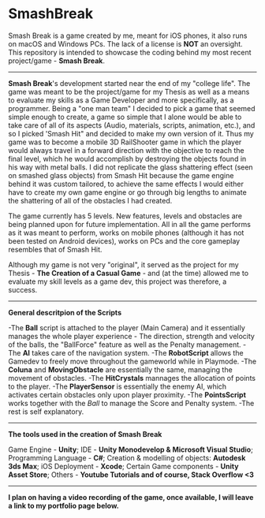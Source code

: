 # SmashBreak
Smash Break is a game created by me, meant for iOS phones, it also runs on macOS and Windows PCs.
The lack of a license is **NOT** an oversight.
This repository is intended to showcase the coding behind my most recent project/game - **Smash Break**.

-------------------------------------------------------------------------------------------------------

**Smash Break**'s development started near the end of my "college life". The game was meant to be the project/game for my Thesis as well as a means to evaluate my skills as a Game Developer and more specifically, as a programmer. 
Being a "one man team" I decided to pick a game that seemed simple enough to create, a game so simple that I alone would be able to take care of all of its aspects (Audio, materials, scripts, animation, etc.), and so I picked 'Smash Hit" and decided to make my own version of it. 
Thus my game was to become a mobile 3D RailShooter game in which the player would always travel in a forward direction with the objective to reach the final level, which he would accomplish by destroying the objects found in his way with metal balls.
I did not replicate the glass shattering effect (seen on smashed glass objects) from Smash Hit because the game engine behind it was custom tailored, to achieve the same effects I would either have to create my own game engine or go through big lengths to animate the shattering of all of the obstacles I had created.

The game currently has 5 levels. New features, levels and obstacles are being planned upon for future implementation.
All in all the game performs as it was meant to perform, works on mobile phones (although it has not been tested on Android devices), works on PCs and the core gameplay resembles that of Smash Hit.

Although my game is not very "original", it served as the project for my Thesis - **The Creation of a Casual Game** - and (at the time) allowed me to evaluate my skill levels as a game dev, this project was therefore, a success.

---------------------------------------------------------------------------------------------------------

**General descritpion of the Scripts**

-The **Ball** script is attached to the player (Main Camera) and it essentially manages the whole player experience - The direction, strength and velocity of the balls, the "BallForce" feature as well as the Penalty management.
-The  **AI** takes care of the navigation system.
-The **RobotScript** allows the Gamedev to freely move throughout the gameworld while in Playmode.
-The **Coluna** and **MovingObstacle** are essentially the same, managing the movement of obstacles.
-The **HitCrystals** mannages the allocation of points to the player.
-The **PlayerSensor** is essentially the enemy AI, which activates certain obstacles only upon player proximity.
-The **PointsScript** works together with the *Ball* to manage the Score and Penalty system.
-The rest is self explanatory.

---------------------------------------------------------------------------------------------------------

**The tools used in the creation of Smash Break**

Game Engine - **Unity**;
IDE - **Unity Monodevelop & Microsoft Visual Studio**;
Programming Language - **C#**;
Creation & modelling of objects: **Autodesk 3ds Max**;
iOS Deployment - **Xcode**;
Certain Game components - **Unity Asset Store**;
Others - **Youtube Tutorials and of course, Stack Overflow <3**

-----------------------------------------------------------------------------------------------------------

**I plan on having a video recording of the game, once available, I will leave a link to my portfolio page below.**

